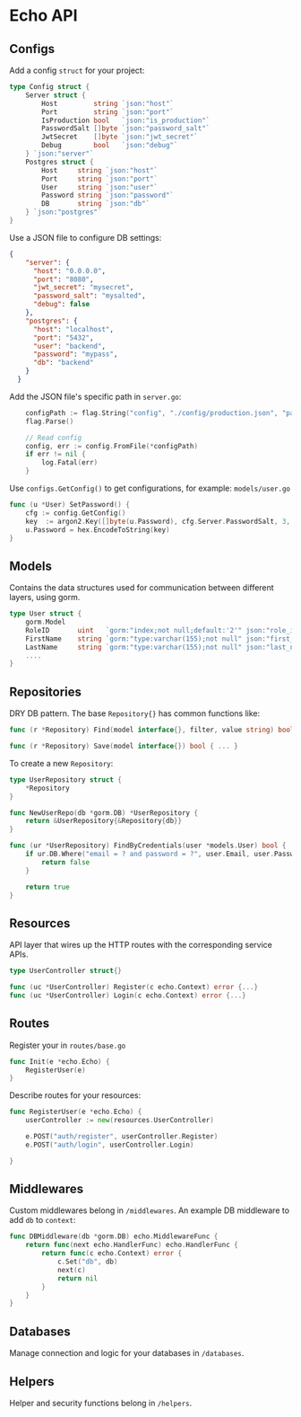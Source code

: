 # Echo API

## Configs

Add a config `struct` for your project:

```go
type Config struct {
	Server struct {
		Host         string `json:"host"`
		Port         string `json:"port"`
		IsProduction bool   `json:"is_production"`
		PasswordSalt []byte `json:"password_salt"`
		JwtSecret    []byte `json:"jwt_secret"`
		Debug        bool   `json:"debug"`
	} `json:"server"`
	Postgres struct {
		Host     string `json:"host"`
		Port     string `json:"port"`
		User     string `json:"user"`
		Password string `json:"password"`
		DB       string `json:"db"`
	} `json:"postgres"`
}
```

Use a JSON file to configure DB settings:

```json
{
    "server": {
      "host": "0.0.0.0",
      "port": "8080",
      "jwt_secret": "mysecret",
      "password_salt": "mysalted",
      "debug": false
    },
    "postgres": {
      "host": "localhost",
      "port": "5432",
      "user": "backend",
      "password": "mypass",
      "db": "backend"
    }
  }
```

Add the JSON file's specific path in `server.go`:

```go
	configPath := flag.String("config", "./config/production.json", "path of the config file")
	flag.Parse()

	// Read config
	config, err := config.FromFile(*configPath)
	if err != nil {
		log.Fatal(err)
	}
```

Use `configs.GetConfig()` to get configurations, for example: `models/user.go`

```go
func (u *User) SetPassword() {
	cfg := config.GetConfig()
	key  := argon2.Key([]byte(u.Password), cfg.Server.PasswordSalt, 3, 32*1024, 4, 32)
	u.Password = hex.EncodeToString(key)
}
```

## Models

Contains the data structures used for communication between different layers, using gorm.

```go
type User struct {
	gorm.Model
	RoleID       uint   `gorm:"index;not null;default:'2'" json:"role_id,omitempty" valid:"int, required"`
	FirstName    string `gorm:"type:varchar(155);not null" json:"first_name,omitempty" valid:"required"`
	LastName     string `gorm:"type:varchar(155);not null" json:"last_name,omitempty" valid:"required"`
	....
}
```

## Repositories

DRY DB pattern. The base `Repository{}` has common functions like:

```go
func (r *Repository) Find(model interface{}, filter, value string) bool {. .. }

func (r *Repository) Save(model interface{}) bool { ... }
```

To create a new `Repository`:

```go
type UserRepository struct {
	*Repository
}

func NewUserRepo(db *gorm.DB) *UserRepository {
	return &UserRepository{&Repository{db}}
}

func (ur *UserRepository) FindByCredentials(user *models.User) bool {
	if ur.DB.Where("email = ? and password = ?", user.Email, user.Password).First(&user).RecordNotFound() {
		return false
	}

	return true
}
```

## Resources

API layer that wires up the HTTP routes with the corresponding service APIs.

```go
type UserController struct{}

func (uc *UserController) Register(c echo.Context) error {...}
func (uc *UserController) Login(c echo.Context) error {...}
```

## Routes

Register your in `routes/base.go`

```go
func Init(e *echo.Echo) {
	RegisterUser(e)
}
```

Describe routes for your resources:

```go
func RegisterUser(e *echo.Echo) {
	userController := new(resources.UserController)

	e.POST("auth/register", userController.Register)
	e.POST("auth/login", userController.Login)

}
```

## Middlewares

Custom middlewares belong in `/middlewares`. An example DB middleware to add `db` to `context`:

```go
func DBMiddleware(db *gorm.DB) echo.MiddlewareFunc {
	return func(next echo.HandlerFunc) echo.HandlerFunc {
		return func(c echo.Context) error {
			c.Set("db", db)
			next(c)
			return nil
		}
	}
}
```

## Databases

Manage connection and logic for your databases in `/databases`.

## Helpers

Helper and security functions belong in `/helpers`.
